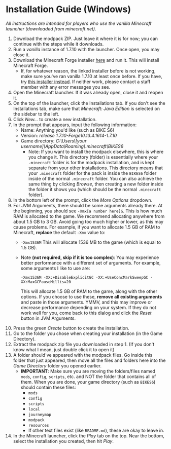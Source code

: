# Installation Guide (Windows)

_All instructions are intended for players who use the vanilla Minecraft launcher (downloaded from minecraft.net)._

1. Download the modpack ZIP. Just leave it where it is for now; you can continue with the steps while it downloads.
2. Run a *vanilla* instance of 1.7.10 with the launcher. Once open, you may close it.
3. Download the Minecraft Forge installer [here](https://files.minecraftforge.net/maven/net/minecraftforge/forge/1.7.10-10.13.4.1614-1.7.10/forge-1.7.10-10.13.4.1614-1.7.10-installer.jar) and run it. This will install Minecraft Forge.
   * If, for whatever reason, the linked installer before is not working, make sure you've ran vanilla 1.7.10 at least once before. If you have, try [this installer instead](https://files.minecraftforge.net/maven/net/minecraftforge/forge/1.7.10-10.13.4.1614-1.7.10/forge-1.7.10-10.13.4.1614-1.7.10-installer-win.exe). If neither work, please contact a staff member with any error messages you see.
4. Open the Minecraft launcher. If it was already open, close it and reopen it.
1. On the top of the launcher, click the Installations tab. If you don't see the Installations tab, make sure that _Minecraft: Java Edition_ is selected on the sidebar to the left.
5. Click _New..._ to create a new installation.
6. In the prompt that appears, input the following information:
   * Name: Anything you'd like (such as BIKE S6)
   * Version: _release 1.7.10-Forge10.13.4.1614-1.7.10_
   * Game directory: _C:\Users\\[your username]\AppData\Roaming\\.minecraft\BIKES6_
     * Note: If you want to install the modpack elsewhere, this is where you change it. This directory (folder) is essentially where your `.minecraft` folder is for the modpack installation, and is kept separate from your other installations. This directory means that your `.minecraft` folder for the pack is inside the `BIKES6` folder inside of the normal `.minecraft` folder. You can also achieve the same thing by clicking _Browse_, then creating a new folder inside the folder it shows you (which should be the normal `.minecraft` folder).
7. In the bottom left of the prompt, click the _More Options_ dropdown.
8. For JVM Arguments, there should be some arguments already there. At the beginning, you should see `-Xmx[a number here]G`. This is how much RAM is allocated to the game. We recommend allocating anywhere from about 1.5 GB to 3 GB. Avoid going too much higher or lower, as this may cause problems. For example, if you want to allocate 1.5 GB of RAM to Minecraft, **replace** the default `-Xmx` value to:
    * `-Xmx1536M`
This will allocate 1536 MB to the game (which is equal to 1.5 GB).
    * Note **(not required, skip if it is too complex)**: You may experience better performance with a different set of arguments. For example, some arguments I like to use are:

        `-Xmx1536M -XX:+DisableExplicitGC -XX:+UseConcMarkSweepGC -XX:MaxGCPauseMillis=20`

        This will allocate 1.5 GB of RAM to the game, along with the other options. If you choose to use these, **remove all existing arguments** and paste in those arguments. YMMV, and this may improve or decrease performance depending on your system. If they do not work well for you, come back to this dialog and click the _Reset_ button in JVM Arguments.
1.  Press the green _Create_ button to create the installation.
2.  Go to the folder you chose when creating your installation (in the Game Directory).
3.  Extract the modpack zip file you downloaded in step 1. (If you don't know what I mean, just double click it to open it)
4.  A folder should've appeared with the modpack files. Go inside this folder that just appeared, then move all the files and folders here into the _Game Directory_ folder you opened earlier.
    * **IMPORTANT**: Make sure you are moving the folders/files named `mods`, `config`, `scripts`, etc. and NOT the folder that contains all of them. When you are done, your game directory (such as `BIKES6`) should contain these files: 
      * `mods`
      * `config`
      * `scripts`
      * `local`
      * `journeymap`
      * `modpack`
      * `resources`
      * If other text files exist (like `README.md`), these are okay to leave in. 
5.  In the Minecraft launcher, click the _Play_ tab on the top. Near the bottom, select the installation you created, then hit _Play_.
